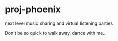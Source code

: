 # proj-phoenix
next level music sharing and virtual listening parties

Don't be so quick to walk away, dance with me...
